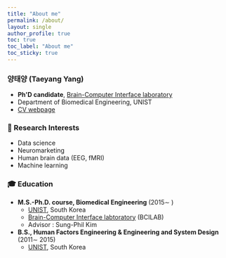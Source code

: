 ```yaml
---
title: "About me"
permalink: /about/
layout: single
author_profile: true
toc: true
toc_label: "About me"
toc_sticky: true
---
```


### **양태양 (Taeyang Yang)**  
- **Ph'D candidate**, [Brain-Computer Interface laboratory](http://bci.unist.ac.kr)  
- Department of Biomedical Engineering, UNIST  
- [CV webpage](https://sites.google.com/view/tyang/profile)

### 💖 Research Interests
- Data science
- Neuromarketing
- Human brain data (EEG, fMRI)
- Machine learning 

### 🎓 Education
- **M.S.-Ph.D. course, Biomedical Engineering** (2015∼ )  
  - [UNIST](https://www.unist.ac.kr/), South Korea  
  - [Brain-Computer Interface labtoratory](http://bci.unist.ac.kr) (BCILAB)
  - Advisor : Sung-Phil Kim
- **B.S., Human Factors Engineering & Engineering and System Design** (2011∼ 2015)  
  - [UNIST](https://www.unist.ac.kr/), South Korea